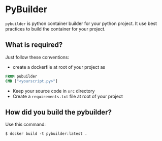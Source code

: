 # PyBuilder

`pybuilder` is python container builder for your python project. It use best practices to build the container for your project.

## What is required?

Just follow these conventions:

* create a dockerfile at root of your project as

```Dockerfile docker
FROM pubuilder
CMD ["<yourscript.py>"]
```

* Keep your source code in `src` directory
* Create a `requirements.txt` file at root of your project

## How did you build the pybuilder?

Use this command:

```console
$ docker build -t pybuilder:latest .
```
